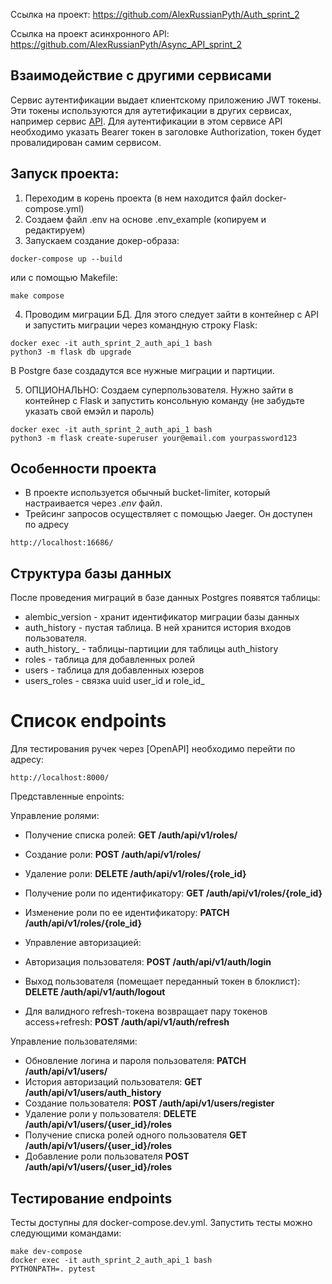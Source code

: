 Ссылка на проект: https://github.com/AlexRussianPyth/Auth_sprint_2

Ссылка на проект асинхронного API: https://github.com/AlexRussianPyth/Async_API_sprint_2

## Взаимодействие с другими сервисами

Сервис аутентификации выдает клиентскому приложению JWT токены. Эти токены используются для аутетификации в других
сервисах, например сервис [API](https://github.com/AlexRussianPyth/Async_API_sprint_2). Для аутентификации в этом
сервисе API необходимо указать Bearer токен в заголовке Authorization, токен будет провалидирован самим сервисом.

## Запуск проекта:

1. Переходим в корень проекта (в нем находится файл docker-compose.yml)
2. Создаем файл .env на основе .env_example (копируем и редактируем)
3. Запускаем создание докер-образа:

```
docker-compose up --build  
```

или с помощью Makefile:

```
make compose
```

4. Проводим миграции БД. Для этого следует зайти в контейнер с API и запустить миграции через командную строку Flask:

```
docker exec -it auth_sprint_2_auth_api_1 bash
python3 -m flask db upgrade
```

В Postgre базе создадутся все нужные миграции и партиции.

5. ОПЦИОНАЛЬНО: Создаем суперпользователя. Нужно зайти в контейнер с Flask и запустить консольную команду (не забудьте
   указать свой емэйл и пароль)

```
docker exec -it auth_sprint_2_auth_api_1 bash
python3 -m flask create-superuser your@email.com yourpassword123
```

## Особенности проекта

- В проекте используется обычный bucket-limiter, который настраивается через _.env_ файл.
- Трейсинг запросов осуществляет с помощью Jaeger. Он доступен по адресу

```
http://localhost:16686/
```

## Структура базы данных

После проведения миграций в базе данных Postgres появятся таблицы:

- alembic_version - хранит идентификатор миграции базы данных
- auth_history - пустая таблица. В ней хранится история входов пользователя.
- auth_history_<device> - таблицы-партиции для таблицы auth_history
- roles - таблица для добавленных ролей
- users - таблица для добавленных юзеров
- users_roles - связка uuid user_id и role_id_

# Список endpoints

Для тестирования ручек через [OpenAPI] необходимо перейти по адресу:

```
http://localhost:8000/
```

Представленные enpoints:

Управление ролями:

- Получение списка ролей: **GET /auth/api/v1/roles/**
- Создание роли: **POST /auth/api/v1/roles/**
- Удаление роли: **DELETE /auth/api/v1/roles/{role_id}**
- Получение роли по идентификатору: **GET /auth/api/v1/roles/{role_id}**
- Изменение роли по ее идентификатору: **PATCH /auth/api/v1/roles/{role_id}**

- Управление авторизацией:

- Авторизация пользователя: **POST /auth/api/v1/auth/login**
- Выход пользователя (помещает переданный токен в блоклист): **DELETE /auth/api/v1/auth/logout**
- Для валидного refresh-токена возвращает пару токенов access+refresh: **POST /auth/api/v1/auth/refresh**

Управление пользователями:

- Обновление логина и пароля пользователя: **PATCH /auth/api/v1/users/**
- История авторизаций пользователя: **GET /auth/api/v1/users/auth_history**
- Создание пользователя: **POST /auth/api/v1/users/register**
- Удаление роли у пользователя: **DELETE /auth/api/v1/users/{user_id}/roles**
- Получение списка ролей одного пользователя **GET /auth/api/v1/users/{user_id}/roles**
- Добавление роли пользователя **POST /auth/api/v1/users/{user_id}/roles**

## Тестирование endpoints

Тесты доступны для docker-compose.dev.yml. Запустить тесты можно следующими командами:

```
make dev-compose
docker exec -it auth_sprint_2_auth_api_1 bash
PYTHONPATH=. pytest
```
